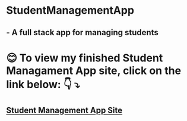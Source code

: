 # StudentManagementApp
## - A full stack app for managing students

# :blush: To view my finished Student Managament App site, click on the link below: :point_down: :arrow_heading_down:
## [Student Management App Site](http://studentmanagerapp-env.eba-9pdzjmkc.us-east-1.elasticbeanstalk.com/)
